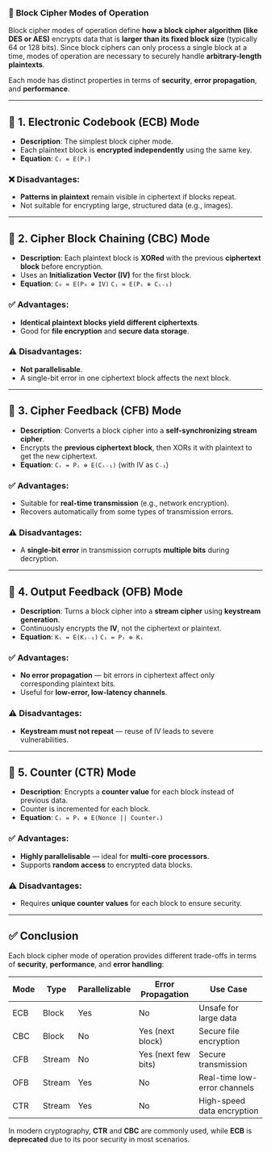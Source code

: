 ### 📌 **Block Cipher Modes of Operation**

Block cipher modes of operation define **how a block cipher algorithm (like DES or AES)** encrypts data that is **larger than its fixed block size** (typically 64 or 128 bits). Since block ciphers can only process a single block at a time, modes of operation are necessary to securely handle **arbitrary-length plaintexts**.

Each mode has distinct properties in terms of **security**, **error propagation**, and **performance**.

---

## 🔐 **1. Electronic Codebook (ECB) Mode**

* **Description**: The simplest block cipher mode.
* Each plaintext block is **encrypted independently** using the same key.
* **Equation**: `Cᵢ = E(Pᵢ)`

### ❌ Disadvantages:

* **Patterns in plaintext** remain visible in ciphertext if blocks repeat.
* Not suitable for encrypting large, structured data (e.g., images).

---

## 🔄 **2. Cipher Block Chaining (CBC) Mode**

* **Description**: Each plaintext block is **XORed** with the previous **ciphertext block** before encryption.
* Uses an **Initialization Vector (IV)** for the first block.
* **Equation**:
  `C₀ = E(P₀ ⊕ IV)`
  `Cᵢ = E(Pᵢ ⊕ Cᵢ₋₁)`

### ✅ Advantages:

* **Identical plaintext blocks yield different ciphertexts**.
* Good for **file encryption** and **secure data storage**.

### ⚠️ Disadvantages:

* **Not parallelisable**.
* A single-bit error in one ciphertext block affects the next block.

---

## 🔁 **3. Cipher Feedback (CFB) Mode**

* **Description**: Converts a block cipher into a **self-synchronizing stream cipher**.
* Encrypts the **previous ciphertext block**, then XORs it with plaintext to get the new ciphertext.
* **Equation**:
  `Cᵢ = Pᵢ ⊕ E(Cᵢ₋₁)` (with IV as `C₋₁`)

### ✅ Advantages:

* Suitable for **real-time transmission** (e.g., network encryption).
* Recovers automatically from some types of transmission errors.

### ⚠️ Disadvantages:

* A **single-bit error** in transmission corrupts **multiple bits** during decryption.

---

## 🔄 **4. Output Feedback (OFB) Mode**

* **Description**: Turns a block cipher into a **stream cipher** using **keystream generation**.
* Continuously encrypts the **IV**, not the ciphertext or plaintext.
* **Equation**:
  `Kᵢ = E(Kᵢ₋₁)`
  `Cᵢ = Pᵢ ⊕ Kᵢ`

### ✅ Advantages:

* **No error propagation** — bit errors in ciphertext affect only corresponding plaintext bits.
* Useful for **low-error, low-latency channels**.

### ⚠️ Disadvantages:

* **Keystream must not repeat** — reuse of IV leads to severe vulnerabilities.

---

## 🔢 **5. Counter (CTR) Mode**

* **Description**: Encrypts a **counter value** for each block instead of previous data.
* Counter is incremented for each block.
* **Equation**:
  `Cᵢ = Pᵢ ⊕ E(Nonce || Counterᵢ)`

### ✅ Advantages:

* **Highly parallelisable** — ideal for **multi-core processors**.
* Supports **random access** to encrypted data blocks.

### ⚠️ Disadvantages:

* Requires **unique counter values** for each block to ensure security.

---

## ✅ **Conclusion**

Each block cipher mode of operation provides different trade-offs in terms of **security**, **performance**, and **error handling**:

| **Mode** | **Type** | **Parallelizable** | **Error Propagation** | **Use Case**                 |
| -------- | -------- | ------------------ | --------------------- | ---------------------------- |
| ECB      | Block    | Yes                | No                    | Unsafe for large data        |
| CBC      | Block    | No                 | Yes (next block)      | Secure file encryption       |
| CFB      | Stream   | No                 | Yes (next few bits)   | Secure transmission          |
| OFB      | Stream   | Yes                | No                    | Real-time low-error channels |
| CTR      | Stream   | Yes                | No                    | High-speed data encryption   |

In modern cryptography, **CTR** and **CBC** are commonly used, while **ECB** is **deprecated** due to its poor security in most scenarios.
